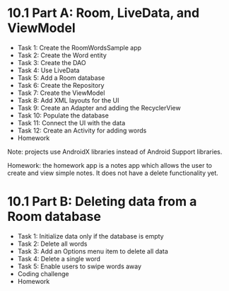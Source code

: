 # 10.1 Part A: Room, LiveData, and ViewModel

* Task 1: Create the RoomWordsSample app 
* Task 2: Create the Word entity 
* Task 3: Create the DAO 
* Task 4: Use LiveData 
* Task 5: Add a Room database 
* Task 6: Create the Repository 
* Task 7: Create the ViewModel 
* Task 8: Add XML layouts for the UI 
* Task 9: Create an Adapter and adding the RecyclerView 
* Task 10: Populate the database 
* Task 11: Connect the UI with the data 
* Task 12: Create an Activity for adding words 
* Homework 

Note: projects use AndroidX libraries instead of Android Support libraries.

Homework: the homework app is a notes app which allows the user to create and view simple notes. It does not have a delete functionality yet.

# 10.1 Part B: Deleting data from a Room database

* Task 1: Initialize data only if the database is empty 
* Task 2: Delete all words 
* Task 3: Add an Options menu item to delete all data 
* Task 4: Delete a single word 
* Task 5: Enable users to swipe words away
* Coding challenge
* Homework 

